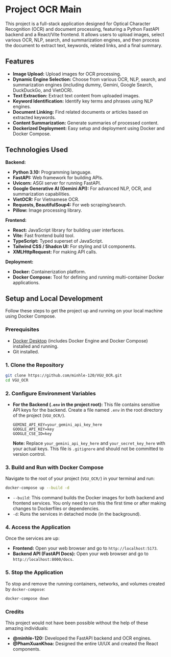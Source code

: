 # Project OCR Main

This project is a full-stack application designed for Optical Character Recognition (OCR) and document processing, featuring a Python FastAPI backend and a React/Vite frontend. It allows users to upload images, select various OCR, NLP, search, and summarization engines, and then process the document to extract text, keywords, related links, and a final summary.

## Features

*   **Image Upload:** Upload images for OCR processing.
*   **Dynamic Engine Selection:** Choose from various OCR, NLP, search, and summarization engines (including dummy, Gemini, Google Search, DuckDuckGo, and VietOCR).
*   **Text Extraction:** Extract text content from uploaded images.
*   **Keyword Identification:** Identify key terms and phrases using NLP engines.
*   **Document Linking:** Find related documents or articles based on extracted keywords.
*   **Content Summarization:** Generate summaries of processed content.
*   **Dockerized Deployment:** Easy setup and deployment using Docker and Docker Compose.

## Technologies Used

**Backend:**
*   **Python 3.10:** Programming language.
*   **FastAPI:** Web framework for building APIs.
*   **Uvicorn:** ASGI server for running FastAPI.
*   **Google Generative AI (Gemini API):** For advanced NLP, OCR, and summarization capabilities.
*   **VietOCR:** For Vietnamese OCR.
*   **Requests, BeautifulSoup4:** For web scraping/search.
*   **Pillow:** Image processing library.

**Frontend:**
*   **React:** JavaScript library for building user interfaces.
*   **Vite:** Fast frontend build tool.
*   **TypeScript:** Typed superset of JavaScript.
*   **Tailwind CSS / Shadcn UI:** For styling and UI components.
*   **XMLHttpRequest:** For making API calls.

**Deployment:**
*   **Docker:** Containerization platform.
*   **Docker Compose:** Tool for defining and running multi-container Docker applications.

## Setup and Local Development

Follow these steps to get the project up and running on your local machine using Docker Compose.

### Prerequisites

*   [Docker Desktop](https://www.docker.com/products/docker-desktop) (includes Docker Engine and Docker Compose) installed and running.
*   Git installed.

### 1. Clone the Repository

```bash
git clone https://github.com/minhle-120/VGU_OCR.git
cd VGU_OCR
```

### 2. Configure Environment Variables

*   **For the Backend (`.env` in the project root):**
    This file contains sensitive API keys for the backend.
    Create a file named `.env` in the root directory of the project (`VGU_OCR/`).
    ```
    GEMINI_API_KEY=your_gemini_api_key_here
    GOOGLE_API_KEY=key
    GOOGLE_CSE_ID=key
    ```
    **Note:** Replace `your_gemini_api_key_here` and `your_secret_key_here` with your actual keys. This file is `.gitignore` and should not be committed to version control.


### 3. Build and Run with Docker Compose

Navigate to the root of your project (`VGU_OCR/`) in your terminal and run:

```bash
docker-compose up --build -d
```

*   `--build`: This command builds the Docker images for both backend and frontend services. You only need to run this the first time or after making changes to Dockerfiles or dependencies.
*   `-d`: Runs the services in detached mode (in the background).

### 4. Access the Application

Once the services are up:

*   **Frontend:** Open your web browser and go to `http://localhost:5173`.
*   **Backend API (FastAPI Docs):** Open your web browser and go to `http://localhost:8000/docs`.

### 5. Stop the Application

To stop and remove the running containers, networks, and volumes created by `docker-compose`:

```bash
docker-compose down
```

### Credits

This project would not have been possible without the help of these amazing individuals:

-   **@minhle-120:** Developed the FastAPI backend and OCR engines.
-   **@PhamXuanKhoa:** Designed the entire UI/UX and created the React components.
